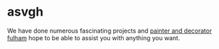 # asvgh
We have done numerous fascinating projects and <a href="https://www.lgcdecorators.co.uk/painters-decorators-west-london/fulham/">painter and decorator fulham</a> hope to be able to assist you with anything you want. 
